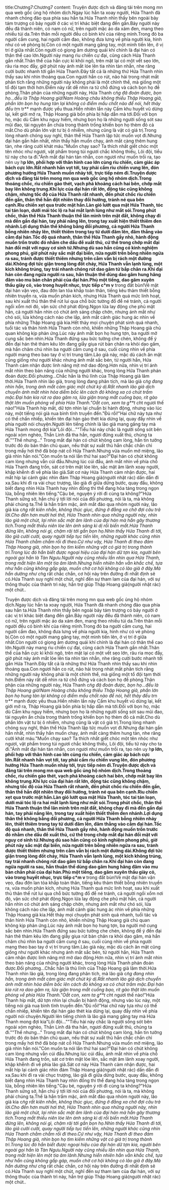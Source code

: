 title:Chương7:Chương7
content:
Truyện được dịch và đăng tải trên mong mn qua web gốc ủng hộ nhóm dịch.Ngay lúc hắn ta xoay người, Hứa Thanh đã nhanh chóng đảo qua phía sau hắn ta.Hứa Thanh nhìn thấy bên ngoài bảy tám trượng có bảy người ở các vị trí khác biệt đang đến gần.Bảy người này đều đã thành niên, có nam có nữ, trên người mặc áo da xám đen, mang theo nhiều túi da.Trên thân mỗi người đều có binh khí của riêng mình.Trong đó ba người cầm cung, hai người cầm đao, không đưa lưng về phía người kia, hình như có vẻ phòng bị.Còn có một người mang găng tay, một mình tiến lên, ở vị trí ở giữa nhất.Còn người có giọng âm dương quái khí chính là đại hán có thân thể cao lớn.Người này mang rìu chiến cự đại, cũng cách Hứa Thanh gần nhất.Thân thể của hắn cực kì khôi ngô, trên mặt lại có một vết sẹo lớn, râu ria mọc đầy, giờ phút này ánh mắt lóe lên tia nhìn tàn nhẫn, nhe răng cười bước nhanh tới gần Hứa Thanh.Đây tất cả là những thứ Hứa Thanh nhìn thấy sau khi nhìn thoáng qua.Con ngươi hắn co rút, não hải trong nhát mắt phân tích rằng những người này không phải là một chỉnh thể, mà giống một tổ đội tạm thời hơn.Điểm này rất dễ nhìn ra từ chỗ đứng và cách bọn họ đề phòng.Thân phận của những người này, Hứa Thanh c*̃ng đã đoán được, bọn họ...đều là Thập Hoang giả!Nam Hoàng châu không thiếu Thập Hoang giả, phần lớn bọn họ hung tàn lại không có điểm mấu chốt nào để nói, hết thảy đều tr*n tr** mạnh được yếu thua.Hiển nhiên lần này Cấm khu huyết vũ dừng lại, kết giới mở ra, Thập Hoang giả bốn phía bị hấp dẫn mà tới.Đối với bọn họ, mặc dù Cấm khu nguy hiểm, nhưng bọn họ là những người sống sót sau mũi đao, tài nguyên ẩn chứa trong thành trống khiến bọn họ thèm đỏ cả mắt.Cho dù phần lớn vật tư bị ô nhiễm, nhưng cũng là vật có giá trị.Trong lòng nhanh chóng suy nghĩ, thân thể Hứa Thanh lập tức muốn vọt đi.Nhưng đại hán gần hắn nhất, nhìn thấy hắn muốn chạy, ánh mắt càng thêm hung tàn, nhe răng cười khát máu."Muốn chạy sao? Ta thích nhất giết chóc một tên nhóc như ngươi, vật phẩm trong túi ngươi chắc không thiếu, Lôi đội, tiểu tử này cho ta đi."Ánh mắt đại hán tàn nhẫn, con ngươi như muốn trồi ra, tạo nên uy h**p lớn, phối hợp với thân hình cao lớn cùng rìu chiến, cảm giác áp bách cực lớn.Rất nhanh hắn vọt tới, tay phải cầm rìu chiến vung lên, đón phương hướng Hứa Thanh muốn nhảy tới, trực tiếp ném đi.Truyện được dịch và đăng tải trên mong mn qua web gốc ủng hộ nhóm dịch.Trong thoáng chốc, rìu chiến gào thét, vạch phá khoảng cách hai bên, chớp mắt bay lên không trung.Khí lực của đại hán rất lớn, động tác cũng không chậm, nhưng tốc độ của Hứa Thanh rất nhanh, đến phút chốc rìu chiến đến gần, thân thể hắn đột nhiên thay đổi hướng, tránh né qua bên cạnh.Rìu chiến xẹt qua trước mặt hắn.Làn gió lướt qua mặt Hứa Thanh, tóc tai tán loạn, dưới mái tóc lộ ra hai mắt lạnh lùng như mắt sói.Trong phút chốc, thân thể Hứa Thanh thuận thế lăn mình trên mặt đất, không chạy đi mà đến gần đại hán, tay phải nâng lên, trong tay xuất hiện thiết thiêm đen nhánh.Lợi dụng thân thể không bằng đối phương, cả người Hứa Thanh bỗng nhiên nhảy lên, thiết thiêm trong tay từ dưới đâm lên, đâm thẳng vào cằm đại hán.Tốc độ quá nhanh, thân thể Hứa Thanh gầy nhỏ, hành động muốn trốn trước đó nhằm che dấu để xuất thủ, cứ thế trong chớp mắt đại hán đối mặt với nguy cơ sinh tử.Nhưng dù sao hắn cũng có kinh nghiệm phong phú, giờ phút này sắc mặt đại biến, nửa người trên bỗng nhiên ngửa ra sau, tránh được thiết thiêm nhưng trên cằm vẫn bị rách một đường dài.Không đợi tức giận trong lòng đốt cháy, Hứa Thanh vẫn lạnh lùng, một kích không trúng, tay trái nhanh chóng rút dao găm từ bắp chân ra.Khi đại hán còn đang ngửa người ra sau, hắn thuận thế dùng dao găm hung hăng đâm vào mu bàn chân phải của đại hán.Phù một tiếng, dao găm xuyên thấu giày cỏ, vào trong huyết nhục, trực tiếp c*m v** trong đất bùn!Vẻ mặt đại hán vặn vẹo, đau đớn lan tỏa khắp toàn thân, tiếng kêu thảm thiết bỗng nhiên truyền ra, vừa muốn phản kích, nhưng Hứa Thanh quá mức linh hoạt, sau khi xuất thủ thân thể rút lui qua chỗ bức tường đổ để né tránh, cả người ngồi xổm nơi đó, vận sức chờ phát động.Ngọn lửa lay động che phủ mặt hắn, cả người hắn nhìn có chút ánh sáng chập chờn, nhưng ánh mắt như chó sói, lửa không cách nào che lấp, ánh mắt cảnh giác hung ác nhìn về phía những Thập Hoang giả kia.Hết thảy mọi chuyện phát sinh quá nhanh, tuổi tác và thân hình Hứa Thanh còn nhỏ, khiến những Thập Hoang giả chủ quan không kịp phản ứng.Lúc này ánh mắt bọn họ hung tợn, ba người mở cung sắc bén nhìn.Hứa Thanh đứng sau bức tường che chén, không để ý đến đại hán thê thảm kêu lớn đang giẫy giụa rút bàn chân ra khỏi dao găm, mà hắn chăm chú nhìn ba người cầm cung ở sau, cuối cùng nhìn về phía người mang theo bao tay ở vị trí trung tâm.Lão giả này, mặc dù cách ăn mặt cũng giống như người khác nhưng ánh mắt sắc bén, từ người hắn, Hứa Thanh cảm nhận được linh năng mịt mờ dao động.Hơn nữa, nhìn vị trí ánh mắt nhìn theo bản năng của những người khác, trong lòng Hứa Thanh phán đoán được.Đối phương...Chắc hẳn là thủ lĩnh của Thập Hoang giả lâm thời.Hứa Thanh nhìn lão giả, trong lòng đang phân tích, mà lão giả c*̃ng đang nhìn hắn, trong ánh mắt cảm giác một chút kỳ dị.Rất nhanh lão giả dịch chuyển ánh mắt nhìn hỏa diễm bốc lên cách đó không xa có chút trầm mặc.Đại hán kia rút ra dao găm ra, lửa giận trong mắt cuồng bạo, rít gào thật lớn muốn phóng về phía Hứa Thanh."Oắt con, xem ta g**t ch*t ngươi thế nào!"Hứa Thanh híp mắt, dữ tợn nhìn lại chuẩn bị hành động, nhưng vào lúc này, một tiếng nói già nua bình tĩnh truyền đến."Đủ rồi!"Hai chữ này tựa như có thể chấn nhiếp, khiến tên đại hán gào thét kia dừng lại, quay đầy nhìn về phía người nói chuyện.Người lên tiếng chính là lão giả mang găng tay mà Hứa Thanh mong đợi kia"Lôi đội...""Tiểu hài này chắc là người sống sót bên ngoài xóm nghèo, Thần Linh đã tha hắn, ngươi đừng xuất thủ, chúng ta đi.""Thế nhưng..." Trong mắt đại hán có chút không cam lòng, hắn tin tưởng trước đó do bản thân chủ quan, nếu thật sự xuất thủ hắn chắc chắn chỉ trong mấy hơi thở đã bóp nát cổ Hứa Thanh.Nhưng vừa muốn mở miệng, lão giả nhìn hắn nói."Còn muốn ta nói lần thứ hai sao?"Đại hán có chút không cam lòng nhưng vẫn cúi đầu.Nhưng lúc cúi đầu, ánh mắt nhìn về phía chỗ Hứa Thanh đang trốn, sát cơ trên mặt lóe lên, sắc mặt âm lãnh xoay người, khập khễnh đi về phía lão giả.Sát cơ này Hứa Thanh cảm nhận được, hai mắt híp lại cảnh giác nhìn đám Thập Hoang giả(người nhặt rác) dần dần đi xa.Sau khi đi ra vài chục trượng, lão giả đi giữa dừng bước, quay đầu, không biết đang nhìn Hứa Thanh hay nhìn đống thi thể đang hỏa táng trong ngọn lửa, bỗng nhiên lên tiếng."Cậu bé, nguyện ý rời đi cùng ta không?"Hứa Thanh sững sờ, hắn chú ý tới lời nói của đối phương, nói là ta, mà không phải chúng ta.Thế là hắn trầm mặc, ánh mắt đảo qua nhóm người này, lão giả kia c*̃ng rất kiên nhẫn, không thúc giục, đứng ở đằng xa chờ đợi câu trả lời.Cho đến hơn mười hơi thở, Hứa Thanh nhìn qua những người này, nhìn lão giả một chút, lại nhìn sắc mặt âm lãnh của đại hán mà hắn gây thương tích.Trong mắt thiếu niên lóe lên ánh sáng kì dị rồi biến mất.Hứa Thanh đứng lên, không nói gì, chậm rãi tới gần bọn họ.Nhìn thấy Hứa Thanh đi tới, lão giả cười cười, quay người tiếp tục tiến lên, những người khác cũng nhìn Hứa Thanh chằm chằm rồi đi theo.Cứ như vậy, Hứa Thanh đi theo đám Thập Hoang giả, nhìn bọn họ tìm kiếm những vật có giá trị trong thành trì.Trong lúc đó hắn biết được ngoại hiệu của đại hán dữ tợn kia, người bên ngoài gọi hắn là Tàn Ngưu.Người này cũng nhiều lần nhìn qua Hứa Thanh, trong mắt hiện lên một tia âm lãnh.Nhưng hiển nhiên hắn vẫn khắc chế, tựa như hắn cũng không gấp gáp, muốn chờ cơ hội không có lão giả ở đây.Mà hắn dường như c*̃ng rất chắc chắn, cơ hội này trên đường đi nhất định sẽ có.Hứa Thanh suy nghĩ một chút, nghĩ đến sự tham lam của đại hán, với sự thông thuộc của thành trì này, hắn trợ giúp Thập Hoang giả(người nhặt rác) một chút..

Truyện được dịch và đăng tải trên mong mn qua web gốc ủng hộ nhóm dịch.Ngay lúc hắn ta xoay người, Hứa Thanh đã nhanh chóng đảo qua phía sau hắn ta.Hứa Thanh nhìn thấy bên ngoài bảy tám trượng có bảy người ở các vị trí khác biệt đang đến gần.Bảy người này đều đã thành niên, có nam có nữ, trên người mặc áo da xám đen, mang theo nhiều túi da.Trên thân mỗi người đều có binh khí của riêng mình.Trong đó ba người cầm cung, hai người cầm đao, không đưa lưng về phía người kia, hình như có vẻ phòng bị.Còn có một người mang găng tay, một mình tiến lên, ở vị trí ở giữa nhất.Còn người có giọng âm dương quái khí chính là đại hán có thân thể cao lớn.Người này mang rìu chiến cự đại, cũng cách Hứa Thanh gần nhất.Thân thể của hắn cực kì khôi ngô, trên mặt lại có một vết sẹo lớn, râu ria mọc đầy, giờ phút này ánh mắt lóe lên tia nhìn tàn nhẫn, nhe răng cười bước nhanh tới gần Hứa Thanh.Đây tất cả là những thứ Hứa Thanh nhìn thấy sau khi nhìn thoáng qua.Con ngươi hắn co rút, não hải trong nhát mắt phân tích rằng những người này không phải là một chỉnh thể, mà giống một tổ đội tạm thời hơn.Điểm này rất dễ nhìn ra từ chỗ đứng và cách bọn họ đề phòng.Thân phận của những người này, Hứa Thanh c*̃ng đã đoán được, bọn họ...đều là Thập Hoang giả!Nam Hoàng châu không thiếu Thập Hoang giả, phần lớn bọn họ hung tàn lại không có điểm mấu chốt nào để nói, hết thảy đều tr*n tr** mạnh được yếu thua.Hiển nhiên lần này Cấm khu huyết vũ dừng lại, kết giới mở ra, Thập Hoang giả bốn phía bị hấp dẫn mà tới.Đối với bọn họ, mặc dù Cấm khu nguy hiểm, nhưng bọn họ là những người sống sót sau mũi đao, tài nguyên ẩn chứa trong thành trống khiến bọn họ thèm đỏ cả mắt.Cho dù phần lớn vật tư bị ô nhiễm, nhưng cũng là vật có giá trị.Trong lòng nhanh chóng suy nghĩ, thân thể Hứa Thanh lập tức muốn vọt đi.Nhưng đại hán gần hắn nhất, nhìn thấy hắn muốn chạy, ánh mắt càng thêm hung tàn, nhe răng cười khát máu."Muốn chạy sao? Ta thích nhất giết chóc một tên nhóc như ngươi, vật phẩm trong túi ngươi chắc không thiếu, Lôi đội, tiểu tử này cho ta đi."Ánh mắt đại hán tàn nhẫn, con ngươi như muốn trồi ra, tạo nên uy h**p lớn, phối hợp với thân hình cao lớn cùng rìu chiến, cảm giác áp bách cực lớn.Rất nhanh hắn vọt tới, tay phải cầm rìu chiến vung lên, đón phương hướng Hứa Thanh muốn nhảy tới, trực tiếp ném đi.Truyện được dịch và đăng tải trên mong mn qua web gốc ủng hộ nhóm dịch.Trong thoáng chốc, rìu chiến gào thét, vạch phá khoảng cách hai bên, chớp mắt bay lên không trung.Khí lực của đại hán rất lớn, động tác cũng không chậm, nhưng tốc độ của Hứa Thanh rất nhanh, đến phút chốc rìu chiến đến gần, thân thể hắn đột nhiên thay đổi hướng, tránh né qua bên cạnh.Rìu chiến xẹt qua trước mặt hắn.Làn gió lướt qua mặt Hứa Thanh, tóc tai tán loạn, dưới mái tóc lộ ra hai mắt lạnh lùng như mắt sói.Trong phút chốc, thân thể Hứa Thanh thuận thế lăn mình trên mặt đất, không chạy đi mà đến gần đại hán, tay phải nâng lên, trong tay xuất hiện thiết thiêm đen nhánh.Lợi dụng thân thể không bằng đối phương, cả người Hứa Thanh bỗng nhiên nhảy lên, thiết thiêm trong tay từ dưới đâm lên, đâm thẳng vào cằm đại hán.Tốc độ quá nhanh, thân thể Hứa Thanh gầy nhỏ, hành động muốn trốn trước đó nhằm che dấu để xuất thủ, cứ thế trong chớp mắt đại hán đối mặt với nguy cơ sinh tử.Nhưng dù sao hắn cũng có kinh nghiệm phong phú, giờ phút này sắc mặt đại biến, nửa người trên bỗng nhiên ngửa ra sau, tránh được thiết thiêm nhưng trên cằm vẫn bị rách một đường dài.Không đợi tức giận trong lòng đốt cháy, Hứa Thanh vẫn lạnh lùng, một kích không trúng, tay trái nhanh chóng rút dao găm từ bắp chân ra.Khi đại hán còn đang ngửa người ra sau, hắn thuận thế dùng dao găm hung hăng đâm vào mu bàn chân phải của đại hán.Phù một tiếng, dao găm xuyên thấu giày cỏ, vào trong huyết nhục, trực tiếp c*m v** trong đất bùn!Vẻ mặt đại hán vặn vẹo, đau đớn lan tỏa khắp toàn thân, tiếng kêu thảm thiết bỗng nhiên truyền ra, vừa muốn phản kích, nhưng Hứa Thanh quá mức linh hoạt, sau khi xuất thủ thân thể rút lui qua chỗ bức tường đổ để né tránh, cả người ngồi xổm nơi đó, vận sức chờ phát động.Ngọn lửa lay động che phủ mặt hắn, cả người hắn nhìn có chút ánh sáng chập chờn, nhưng ánh mắt như chó sói, lửa không cách nào che lấp, ánh mắt cảnh giác hung ác nhìn về phía những Thập Hoang giả kia.Hết thảy mọi chuyện phát sinh quá nhanh, tuổi tác và thân hình Hứa Thanh còn nhỏ, khiến những Thập Hoang giả chủ quan không kịp phản ứng.Lúc này ánh mắt bọn họ hung tợn, ba người mở cung sắc bén nhìn.Hứa Thanh đứng sau bức tường che chén, không để ý đến đại hán thê thảm kêu lớn đang giẫy giụa rút bàn chân ra khỏi dao găm, mà hắn chăm chú nhìn ba người cầm cung ở sau, cuối cùng nhìn về phía người mang theo bao tay ở vị trí trung tâm.Lão giả này, mặc dù cách ăn mặt cũng giống như người khác nhưng ánh mắt sắc bén, từ người hắn, Hứa Thanh cảm nhận được linh năng mịt mờ dao động.Hơn nữa, nhìn vị trí ánh mắt nhìn theo bản năng của những người khác, trong lòng Hứa Thanh phán đoán được.Đối phương...Chắc hẳn là thủ lĩnh của Thập Hoang giả lâm thời.Hứa Thanh nhìn lão giả, trong lòng đang phân tích, mà lão giả c*̃ng đang nhìn hắn, trong ánh mắt cảm giác một chút kỳ dị.Rất nhanh lão giả dịch chuyển ánh mắt nhìn hỏa diễm bốc lên cách đó không xa có chút trầm mặc.Đại hán kia rút ra dao găm ra, lửa giận trong mắt cuồng bạo, rít gào thật lớn muốn phóng về phía Hứa Thanh."Oắt con, xem ta g**t ch*t ngươi thế nào!"Hứa Thanh híp mắt, dữ tợn nhìn lại chuẩn bị hành động, nhưng vào lúc này, một tiếng nói già nua bình tĩnh truyền đến."Đủ rồi!"Hai chữ này tựa như có thể chấn nhiếp, khiến tên đại hán gào thét kia dừng lại, quay đầy nhìn về phía người nói chuyện.Người lên tiếng chính là lão giả mang găng tay mà Hứa Thanh mong đợi kia"Lôi đội...""Tiểu hài này chắc là người sống sót bên ngoài xóm nghèo, Thần Linh đã tha hắn, ngươi đừng xuất thủ, chúng ta đi.""Thế nhưng..." Trong mắt đại hán có chút không cam lòng, hắn tin tưởng trước đó do bản thân chủ quan, nếu thật sự xuất thủ hắn chắc chắn chỉ trong mấy hơi thở đã bóp nát cổ Hứa Thanh.Nhưng vừa muốn mở miệng, lão giả nhìn hắn nói."Còn muốn ta nói lần thứ hai sao?"Đại hán có chút không cam lòng nhưng vẫn cúi đầu.Nhưng lúc cúi đầu, ánh mắt nhìn về phía chỗ Hứa Thanh đang trốn, sát cơ trên mặt lóe lên, sắc mặt âm lãnh xoay người, khập khễnh đi về phía lão giả.Sát cơ này Hứa Thanh cảm nhận được, hai mắt híp lại cảnh giác nhìn đám Thập Hoang giả(người nhặt rác) dần dần đi xa.Sau khi đi ra vài chục trượng, lão giả đi giữa dừng bước, quay đầu, không biết đang nhìn Hứa Thanh hay nhìn đống thi thể đang hỏa táng trong ngọn lửa, bỗng nhiên lên tiếng."Cậu bé, nguyện ý rời đi cùng ta không?"Hứa Thanh sững sờ, hắn chú ý tới lời nói của đối phương, nói là ta, mà không phải chúng ta.Thế là hắn trầm mặc, ánh mắt đảo qua nhóm người này, lão giả kia c*̃ng rất kiên nhẫn, không thúc giục, đứng ở đằng xa chờ đợi câu trả lời.Cho đến hơn mười hơi thở, Hứa Thanh nhìn qua những người này, nhìn lão giả một chút, lại nhìn sắc mặt âm lãnh của đại hán mà hắn gây thương tích.Trong mắt thiếu niên lóe lên ánh sáng kì dị rồi biến mất.Hứa Thanh đứng lên, không nói gì, chậm rãi tới gần bọn họ.Nhìn thấy Hứa Thanh đi tới, lão giả cười cười, quay người tiếp tục tiến lên, những người khác cũng nhìn Hứa Thanh chằm chằm rồi đi theo.Cứ như vậy, Hứa Thanh đi theo đám Thập Hoang giả, nhìn bọn họ tìm kiếm những vật có giá trị trong thành trì.Trong lúc đó hắn biết được ngoại hiệu của đại hán dữ tợn kia, người bên ngoài gọi hắn là Tàn Ngưu.Người này cũng nhiều lần nhìn qua Hứa Thanh, trong mắt hiện lên một tia âm lãnh.Nhưng hiển nhiên hắn vẫn khắc chế, tựa như hắn cũng không gấp gáp, muốn chờ cơ hội không có lão giả ở đây.Mà hắn dường như c*̃ng rất chắc chắn, cơ hội này trên đường đi nhất định sẽ có.Hứa Thanh suy nghĩ một chút, nghĩ đến sự tham lam của đại hán, với sự thông thuộc của thành trì này, hắn trợ giúp Thập Hoang giả(người nhặt rác) một chút..